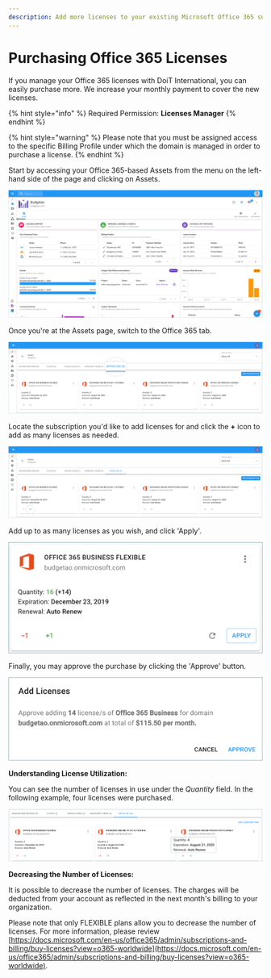 ```yaml
---
description: Add more licenses to your existing Microsoft Office 365 subscriptions.
---
```


# Purchasing Office 365 Licenses

If you manage your Office 365 licenses with DoiT International, you can easily purchase more. We increase your monthly payment to cover the new licenses.

{% hint style="info" %}
Required Permission: **Licenses Manager**
{% endhint %}

{% hint style="warning" %}
Please note that you must be assigned access to the specific Billing Profile under which the domain is managed in order to purchase a license.
{% endhint %}

Start by accessing your Office 365-based Assets from the menu on the left-hand side of the page and clicking on Assets.

![A screenshot showing you the location of the _Assets_ menu option](<../.gitbook/assets/assets-icon-1- (4) (5) (5).png>)

Once you're at the Assets page, switch to the Office 365 tab.

![A screenshot showing you the location of the _Office 365_ tab](../.gitbook/assets/office-365-tab1.png)

Locate the subscription you'd like to add licenses for and click the **+** icon to add as many licenses as needed.

![A screenshot showing you the location of the _+_ icon](../.gitbook/assets/office-365-tab.png)

Add up to as many licenses as you wish, and click 'Apply'.

![A screenshot showing you the location of the _Apply_ button](../.gitbook/assets/office-flexible.png)

Finally, you may approve the purchase by clicking the 'Approve' button.

![A screenshot showing you the location of the _Approve_ option](../.gitbook/assets/office-license.png)

**Understanding License Utilization:**

You can see the number of licenses in use under the _Quantity_ field. In the following example, four licenses were purchased.

![A screenshot showing you the quantity of purchased licenses](../.gitbook/assets/office-quantity.png)

**Decreasing the Number of Licenses:**

It is possible to decrease the number of licenses. The charges will be deducted from your account as reflected in the next month's billing to your organization.

Please note that only FLEXIBLE plans allow you to decrease the number of licenses. For more information, please review [https://docs.microsoft.com/en-us/office365/admin/subscriptions-and-billing/buy-licenses?view=o365-worldwide](https://docs.microsoft.com/en-us/office365/admin/subscriptions-and-billing/buy-licenses?view=o365-worldwide).
